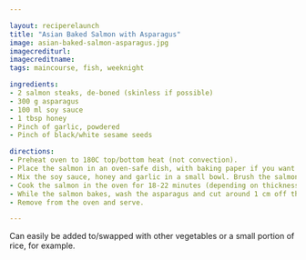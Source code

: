 ```yaml
---

layout: reciperelaunch
title: "Asian Baked Salmon with Asparagus"
image: asian-baked-salmon-asparagus.jpg
imagecrediturl:
imagecreditname:
tags: maincourse, fish, weeknight

ingredients:
- 2 salmon steaks, de-boned (skinless if possible)
- 300 g asparagus
- 100 ml soy sauce
- 1 tbsp honey
- Pinch of garlic, powdered
- Pinch of black/white sesame seeds

directions:
- Preheat oven to 180C top/bottom heat (not convection).
- Place the salmon in an oven-safe dish, with baking paper if you want to make clean-up easier. If you didn't get skinless salmon, place skin-side down.
- Mix the soy sauce, honey and garlic in a small bowl. Brush the salmon with the marinade generously, leaving plenty in the bowl for afterwards.
- Cook the salmon in the oven for 18-22 minutes (depending on thickness), until slightly brown on top but not overdone. Every 5-6 minutes, take the salmon out briefly and re-apply the marinade (save some for the asparagus).
- While the salmon bakes, wash the asparagus and cut around 1 cm off the bottoms. Place on a baking tray, brush with the remaining marinade and place with the salmon in the oven so they bake for 9-11 minutes.
- Remove from the oven and serve.

---
```


Can easily be added to/swapped with other vegetables or a small portion of rice, for example.